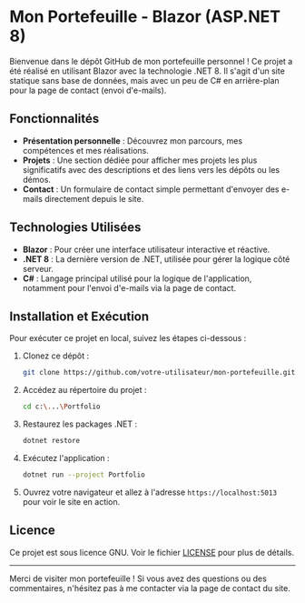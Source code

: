 # Mon Portefeuille - Blazor (ASP.NET 8)

Bienvenue dans le dépôt GitHub de mon portefeuille personnel ! Ce projet a été réalisé en utilisant Blazor avec la technologie .NET 8. Il s'agit d'un site statique sans base de données, mais avec un peu de C# en arrière-plan pour la page de contact (envoi d'e-mails).

## Fonctionnalités

- **Présentation personnelle** : Découvrez mon parcours, mes compétences et mes réalisations.
- **Projets** : Une section dédiée pour afficher mes projets les plus significatifs avec des descriptions et des liens vers les dépôts ou les démos.
- **Contact** : Un formulaire de contact simple permettant d'envoyer des e-mails directement depuis le site.

## Technologies Utilisées

- **Blazor** : Pour créer une interface utilisateur interactive et réactive.
- **.NET 8** : La dernière version de .NET, utilisée pour gérer la logique côté serveur.
- **C#** : Langage principal utilisé pour la logique de l'application, notamment pour l'envoi d'e-mails via la page de contact.

## Installation et Exécution

Pour exécuter ce projet en local, suivez les étapes ci-dessous :

1. Clonez ce dépôt :
    ```sh
    git clone https://github.com/votre-utilisateur/mon-portefeuille.git
    ```

2. Accédez au répertoire du projet :
    ```sh
    cd c:\...\Portfolio
    ```

3. Restaurez les packages .NET :
    ```sh
    dotnet restore
    ```

4. Exécutez l'application :
    ```sh
    dotnet run --project Portfolio
    ```

5. Ouvrez votre navigateur et allez à l'adresse `https://localhost:5013` pour voir le site en action.


## Licence

Ce projet est sous licence GNU. Voir le fichier [LICENSE](LICENSE) pour plus de détails.

---

Merci de visiter mon portefeuille ! Si vous avez des questions ou des commentaires, n'hésitez pas à me contacter via la page de contact du site.

